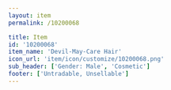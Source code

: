 ```yaml
---
layout: item
permalink: /10200068

title: Item
id: '10200068'
item_name: 'Devil-May-Care Hair'
icon_url: 'item/icon/customize/10200068.png'
sub_header: ['Gender: Male', 'Cosmetic']
footer: ['Untradable, Unsellable']
---
```

